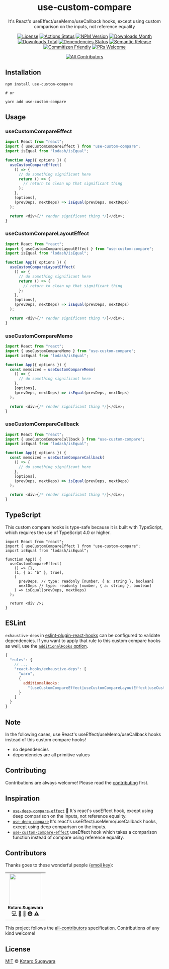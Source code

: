 <div align="center">

<h1>use-custom-compare</h1>

It's React's useEffect/useMemo/useCallback hooks, except using custom comparison on the inputs, not reference equality

[![License](https://img.shields.io/badge/License-MIT-blue.svg?style=flat-square)](LICENSE)
[![Actions Status](https://github.com/kotarella1110/use-custom-compare/workflows/CI/badge.svg)](https://github.com/kotarella1110/use-custom-compare/actions?query=workflow%3ACI)
[![NPM Version](https://img.shields.io/npm/v/use-custom-compare?style=flat-square)](https://www.npmjs.com/package/use-custom-compare)
[![Downloads Month](https://img.shields.io/npm/dm/use-custom-compare?style=flat-square)](https://www.npmjs.com/package/use-custom-compare)
[![Downloads Total](https://img.shields.io/npm/dt/use-custom-compare?style=flat-square)](https://www.npmjs.com/package/use-custom-compare)
[![Dependencies Status](https://david-dm.org/kotarella1110/use-custom-compare.svg?style=flat-square)](https://david-dm.org/kotarella1110/use-custom-compare)
[![Semantic Release](https://img.shields.io/badge/%F0%9F%93%A6%F0%9F%9A%80-semantic--release-e10079.svg?style=flat-square)](https://github.com/semantic-release/semantic-release)
[![Commitizen Friendly](https://img.shields.io/badge/commitizen-friendly-brightgreen.svg?style=flat-square)](http://commitizen.github.io/cz-cli/)
[![PRs Welcome](https://img.shields.io/badge/PRs-welcome-green.svg?style=flat-square)](CONTRIBUTING.md)

<!-- ALL-CONTRIBUTORS-BADGE:START - Do not remove or modify this section -->

[![All Contributors](https://img.shields.io/badge/all_contributors-1-orange.svg?style=flat-square)](#contributors-)

<!-- ALL-CONTRIBUTORS-BADGE:END -->

</div>

## Installation

```
npm install use-custom-compare

# or

yarn add use-custom-compare
```

## Usage

### useCustomCompareEffect

```js
import React from "react";
import { useCustomCompareEffect } from "use-custom-compare";
import isEqual from "lodash/isEqual";

function App({ options }) {
  useCustomCompareEffect(
    () => {
      // do something significant here
      return () => {
        // return to clean up that significant thing
      };
    },
    [options],
    (prevDeps, nextDeps) => isEqual(prevDeps, nextDeps)
  );

  return <div>{/* render significant thing */}</div>;
}
```

### useCustomCompareLayoutEffect

```js
import React from "react";
import { useCustomCompareLayoutEffect } from "use-custom-compare";
import isEqual from "lodash/isEqual";

function App({ options }) {
  useCustomCompareLayoutEffect(
    () => {
      // do something significant here
      return () => {
        // return to clean up that significant thing
      };
    },
    [options],
    (prevDeps, nextDeps) => isEqual(prevDeps, nextDeps)
  );

  return <div>{/* render significant thing */}</div>;
}
```

### useCustomCompareMemo

```js
import React from "react";
import { useCustomCompareMemo } from "use-custom-compare";
import isEqual from "lodash/isEqual";

function App({ options }) {
  const memoized = useCustomCompareMemo(
    () => {
      // do something significant here
    },
    [options],
    (prevDeps, nextDeps) => isEqual(prevDeps, nextDeps)
  );

  return <div>{/* render significant thing */}</div>;
}
```

### useCustomCompareCallback

```js
import React from "react";
import { useCustomCompareCallback } from "use-custom-compare";
import isEqual from "lodash/isEqual";

function App({ options }) {
  const memoized = useCustomCompareCallback(
    () => {
      // do something significant here
    },
    [options],
    (prevDeps, nextDeps) => isEqual(prevDeps, nextDeps)
  );

  return <div>{/* render significant thing */}</div>;
}
```

## TypeScript

This custom compare hooks is type-safe because it is built with TypeScript, which requires the use of TypeScript 4.0 or higher.

```tsx
import React from "react";
import { useCustomCompareEffect } from "use-custom-compare";
import isEqual from "lodash/isEqual";

function App() {
  useCustomCompareEffect(
    () => {},
    [1, { a: "b" }, true],
    (
      prevDeps, // type: readonly [number, { a: string }, boolean]
      nextDeps // type: readonly [number, { a: string }, boolean]
    ) => isEqual(prevDeps, nextDeps)
  );

  return <div />;
}
```

## ESLint

`exhaustive-deps` in [eslint-plugin-react-hooks](https://www.npmjs.com/package/eslint-plugin-react-hooks) can be configured to validate dependencies.
If you want to apply that rule to this custom compare hooks as well, use the [`additionalHooks` option](https://www.npmjs.com/package/eslint-plugin-react-hooks#advanced-configuration).

```js
{
  "rules": {
    // ...
    "react-hooks/exhaustive-deps": [
      "warn",
      {
        additionalHooks:
          "(useCustomCompareEffect|useCustomCompareLayoutEffect|useCustomCompareMemo|useCustomCompareCallback)"
      }
    ]
  }
}
```

## Note

In the following cases, use React's useEffect/useMemo/useCallback hooks instead of this custom compare hooks!

- no dependencies
- dependencies are all primitive values

## Contributing

Contributions are always welcome! Please read the [contributing](./CONTRIBUTING.md) first.

## Inspiration

- [`use-deep-compare-effect`](https://github.com/kentcdodds/use-deep-compare-effect) 🐋 It's react's useEffect hook, except using deep comparison on the inputs, not reference equality.
- [`use-deep-compare`](https://github.com/sandiiarov/use-deep-compare) It's react's useEffect/useMemo/useCallback hooks, except using deep comparison on the inputs.
- [`use-custom-compare-effect`](https://github.com/sanjagh/use-custom-compare-effect) useEffect hook which takes a comparison function instead of compare using reference equality.

## Contributors

Thanks goes to these wonderful people ([emoji key](https://allcontributors.org/docs/en/emoji-key)):

<!-- ALL-CONTRIBUTORS-LIST:START - Do not remove or modify this section -->
<!-- prettier-ignore-start -->
<!-- markdownlint-disable -->
<table>
  <tr>
    <td align="center"><a href="https://qiita.com/kotarella1110"><img src="https://avatars1.githubusercontent.com/u/12913947?v=4" width="100px;" alt=""/><br /><sub><b>Kotaro Sugawara</b></sub></a><br /><a href="https://github.com/kotarella1110/use-custom-compare/commits?author=kotarella1110" title="Code">💻</a> <a href="https://github.com/kotarella1110/use-custom-compare/commits?author=kotarella1110" title="Documentation">📖</a> <a href="#ideas-kotarella1110" title="Ideas, Planning, & Feedback">🤔</a> <a href="#infra-kotarella1110" title="Infrastructure (Hosting, Build-Tools, etc)">🚇</a> <a href="https://github.com/kotarella1110/use-custom-compare/commits?author=kotarella1110" title="Tests">⚠️</a></td>
  </tr>
</table>

<!-- markdownlint-enable -->
<!-- prettier-ignore-end -->

<!-- ALL-CONTRIBUTORS-LIST:END -->

This project follows the [all-contributors](https://github.com/all-contributors/all-contributors) specification. Contributions of any kind welcome!

## License

[MIT](./LICENSE) © [Kotaro Sugawara](https://twitter.com/kotarella1110)
